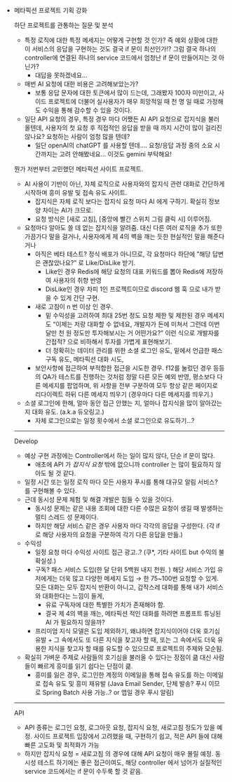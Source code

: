 - 메타픽션 프로젝트 기획 강화
    
    하단 프로젝트를 관통하는 질문 및 분석
    
    - 특정 로직에 대한 특정 메세지는 어떻게 구현할 것 인가? 즉 예외 상황에 대한 이 서비스의 응답을 구현하는 것도 결국 if 문이 최선인가!? 그럼 결국 하나의 controller에 연결된 하나의 service 코드에서 엄청난 if 문이 만들어지는 것 아닌가?
        - 대답을 못하겠네요…
    - 매번 AI 요청에 대한 비용은 고려해보았는가?
        - 보통 응답 문자에 대한 토큰에서 많이 드는데, 그래봤자 100자 미만이고, 사이드 프로젝트에 더불어 실사용자가 매우 희망적일 때 천 명 일 때로 가정해도 수익을 통해 감수할 수 있을 것이다.
    - 일단 API 요청의 경우, 특정 경우 마다 어쨌든 AI API 요청으로 잡지식을 불러올텐데, 사용자의 첫 요청 후 직접적인 응답을 받을 때 까지 시간이 많이 걸리진 않나요? 요청하는 사람이 엄청 많을 텐데?
        - 일단 openAI의 chatGPT 를 사용할 텐데…. 요청/응답 과정 중의 소요 시간까지는 고려 안해봤네요…  이것도 gemini 부탁해요!
    
    뭔가 저번부터 고민했던 메타픽션 사이트 프로젝트.
    
    - AI 사용이 기반이 아닌, 자체 로직으로 사용자와의 잡지식 관련 대화로 간단하게 시작하며 흥미 유발 및 접속 유도 사이트.
        - 잡지식은 자체 로직 보다는 잡지식 요청 마다 AI 에게 구하기. 확실히 정보 양 차이는 AI가 크므로.
        - 요청 방식은 [새로 고침], [중앙에 빨간 스위치 그림 클릭 시] 이루어짐.
    - 요청마다 알아도 쓸 데 없는 잡지식을 알려줌. 대신 다른 여러 로직을 추가
    또한 가끔가다 말을 걸거나, 사용자에게 제 4의 벽을 깨는 듯한 현실적인 말을 해준다거나
        - 아직은 베타 테스트? 정식 배포가 아니므로, 각 요청마다 하단에 ”해당 답변은 괜찮았나요?” 로 Like/DisLike 받기.
            - Like인 경우 Redis에 해당 요청의 대표 키워드를 뽑아 Redis에 저장하여 사용자의 취향 반영
            - DisLike인 경우 차피 1인 프로젝트이므로 discord 웹 훅 으로 내가 받을 수 있게 간단 구현.
        - 새로 고침이 n 번 이상 인 경우.
            - 밑 수익성을 고려하여 최대 25번 정도 요청 제한 및 제한된 경우 메세지도 “이제는 저랑 대화할 수 없네요, 개발자가 돈에 미쳐서 그런데 이번 달만 천 원 정도만 투자해보시는 거 어떤가요?” 이런 식으로 개발자를 간접적? 으로 비하해서 투자를 가볍게 표현해보기.
            - 더 정확히는 데이터 관리를 위한 소셜 로그인 유도, 밑에서 언급한 패스 구독 유도, 메타픽션 대화 시도,
        - 보안사항에 접근하여 부적합한 접근을 시도한 경우. f12를 눌렀던 경우 등등의 QA가 테스트를 진행하는 것처럼 정말 다른 모든 예외 반영, 평소보다 다른 메세지를 팝업하며, 위 사항을 전부 구분하여 모두 항상 같은 페이지로 리다이렉트 하뒤 다른 메세지 띄우기
        (경우마다 다른 메세지를 띄우기.)
    - 소셜 로그인에 한해, 얼마 동안 접근 안했는 지, 얼마나 잡지식을 많이 알아갔는지 대화 유도. (a.k.a 듀오링고.)
        - 자체 로그인으로는 일정 횟수에서 소셜 로그인으로 유도하기…?
    
    ---
    
    Develop
    
    - 예상 구현 과정에는 Controller에서 하는 일이 많지 않다,  단순 if 문이 많다.
        - 애초에 API 가 *잡지식 요청*  밖에 없으니까 controller 는 많이 필요하지 않아도 될 것 같다.
    - 일정 시간 또는 일정 로직 마다 모든 사용자 푸시를 통해 대규모 알림 서비스? 를 구현해볼 수 있다.
    - 근데 동시성 문제 체험 및 해결 개발은 힘들 수 있을 것이다.
        - 동시성 문제는 같은 내용 조회에 대한 다른 수많은 요청이 생길 때 발생하는 멀티 스레드 성 문제이다.
        - 하지만 해당 서비스 같은 경우 사용자 마다 각각의 응답을 구성한다. (각 if로 해당 사용자의 요청을 구분하여 각기 다른 응답을 만듦.)
    - 수익성
        - 일정 요청 마다 수익성 사이트 접근 광고..?  (쿠*, 기타 사이트 but 수익의 불확실성.)
        - 구독? 패스 서비스 도입(한 달 단위 5백원 내지 천원. ) 해당 서비스 가입 유저에게는 더욱 많고 다양한 메세지 도입 → 한 75~100번 요청할 수 있게. 모든 대화는 모두 잡지식 반환이 아니고, 갑작스레 대화를 통해 내가 서비스와 대화한다는 느낌이 들게,
            - 유료 구독자에 대한 특별한 가치가 존재해야 함.
            - 결국 제 4의 벽을 깨는, 메타픽션 적인 대화를 하려면 프롬프트 튜닝된 AI 가 필요하지 않을까?
        - 프리미엄 지식 모델은 도입 제외하기, 왜냐하면 잡지식이어야 더욱 호기심 유발 + 그 속에서도 또 다른 지식을 찾고자 할 때, 또는 그 속에서도 더욱 유용한 지식을 찾고자 할 때를 유도할 수 있으므로 프로젝트의 주제와 모순됨.
    - 확실히 가벼운 주제로 사람들의 호기심을 불러올 수 있다는 장점이 큶
    대신 사람들이 빠르게 흥미를 읽기 쉽다는 단점이 큶.
        - 흥미를 잃은 경우, 로그인한 계정의 이메일을 통해 접속 유도를 하는 이메일로 접속 유도 및 흥미 재유발 (Java Email Sender, 단체 발송? 푸시 이므로 Spring Batch 사용 가능..? or 앱일 경우 푸시 알림)
    
    ---
    
    API
    
    - API 종류는 로그인 요청, 로그아웃 요청, 잡지식 요청, 새로고침 정도가 있을 예정. 사이드 프로젝트 입장에서 고려했을 때, 구현하기 쉽고, 적은 API 들에 대해 빠른 고도화 및 최적화가 가능
    - 하지만 잡지식 요청 = 새로고침 의 경우에 대해 API 요청이 매우 몰릴 예정. 동시성 테스트 하기에는 좋은 접근이여도, 해당 controller 에서 넘어가 실질적인 service 코드에서는 if 문이 수두룩 할 것 같음.
